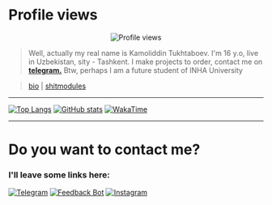 # Profile views

<p align="center">
  <img src="https://count.getloli.com/get/@kamolgks" alt="Profile views">
</p>
<!-- ![Counter](https://count.getloli.com/get/@kamolgks) -->

> Well, actually my real name is Kamoliddin Tukhtaboev. I'm 16 y.o, live in Uzbekistan, sity - Tashkent. I make projects to order, contact me on [**telegram.**](https://t.me/kamolgks) Btw, perhaps I am a future student of INHA University

> [bio](https://t.me/kamolgks_bio) | [shitmodules](https://t.me/shitmodules)

---

[![Top Langs](https://github-readme-stats.vercel.app/api/top-langs/?username=kamolgks&show_icons=true&theme=dracula&border_radius=10&hide_border=true&hide_title=true&langs_count=3)](https://github.com/anuraghazra/github-readme-stats)
[![GitHub stats](https://github-readme-stats.vercel.app/api?username=kamolgks&count_private=true&show_icons=true&theme=dracula&border_radius=10&hide_border=true&hide_title=true)](https://github.com/anuraghazra/github-readme-stats)
[![WakaTime](https://github-readme-stats.vercel.app/api/wakatime?username=kamolgks&show_icons=true&theme=dracula&border_radius=10&hide_border=true&hide_title=true&langs_count=5)](https://github.com/anuraghazra/github-readme-stats)

---

# Do you want to contact me?

### I'll leave some links here:

[![Telegram](https://img.icons8.com/fluency/40/000000/telegram-app.png)](https://t.me/kamolgks)
[![Feedback Bot](https://img.icons8.com/?size=40&id=50200&format=png)](https://t.me/fkamolgks_bot)
[![Instagram](https://img.icons8.com/fluency/48/instagram-new.png)](https://instagram.com/kamolgks/)
